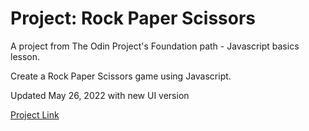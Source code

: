 # Project: Rock Paper Scissors
<p>A project from The Odin Project's Foundation path - Javascript basics lesson.</p>
<p>Create a Rock Paper Scissors game using Javascript.</p>

<p>Updated May 26, 2022 with new UI version</p>

<a href="https://www.theodinproject.com/lessons/foundations-rock-paper-scissors">Project Link</a>

